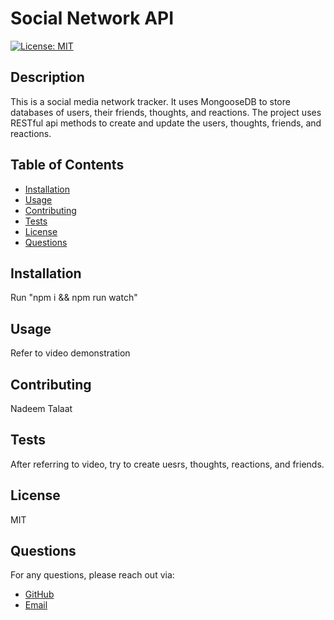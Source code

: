 # Social Network API

[![License: MIT](https://img.shields.io/badge/License-MIT-yellow.svg)](https://opensource.org/licenses/MIT)

## Description

This is a social media network tracker. It uses MongooseDB to store databases of users, their friends, thoughts, and reactions. The project uses RESTful api methods to create and update the users, thoughts, friends, and reactions.

## Table of Contents

- [Installation](#installation)
- [Usage](#usage)
- [Contributing](#contributing)
- [Tests](#tests)
- [License](#license)
- [Questions](#questions)

## Installation

Run "npm i && npm run watch"

## Usage

Refer to video demonstration

## Contributing

Nadeem Talaat

## Tests

After referring to video, try to create uesrs, thoughts, reactions, and friends.

## License

MIT

## Questions

For any questions, please reach out via:

- [GitHub](https://www.github.com/NadeemTalaat)
- [Email](mailto:nadeem.talaat@gmail.com)
